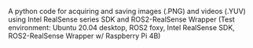 A python code for acquiring and saving images (.PNG) and videos (.YUV) using Intel RealSense series SDK and ROS2-RealSense Wrapper
(Test environment: Ubuntu 20.04 desktop, ROS2 foxy, Intel RealSense SDK, ROS2-RealSense Wrapper w/ Raspberry Pi 4B)

